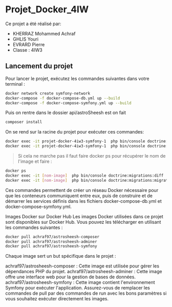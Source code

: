 # Projet_Docker_4IW

Ce projet a été réalisé par:

- KHERRAZ Mohammed Achraf
- GHLIS Youri
- EVRARD Pierre
- Classe : 4IW3

## Lancement du projet

Pour lancer le projet, exécutez les commandes suivantes dans votre terminal :

```bash
docker network create symfony-network
docker-compose -f docker-compose-db.yml up --build
docker-compose -f docker-compose-symfony.yml up --build
````

Puis on rentre dans le dossier api/astroSheesh est on fait 
```bash
composer install
````

On se rend sur la racine du projet pour exécuter ces commandes:
```bash
docker exec -it projet-docker-4iw3-symfony-1  php bin/console doctrine:migrations:diff
docker exec -it projet-docker-4iw3-symfony-1  php bin/console doctrine:migrations:migrate
````
 > Si cela ne marche pas il faut faire docker ps  pour récupérer le nom de l'image et faire :
 ```bash
docker ps
docker exec -it [nom-image]  php bin/console doctrine:migrations:diff
docker exec -it [nom-image]  php bin/console doctrine:migrations:migrate
````

Ces commandes permettent de créer un réseau Docker nécessaire pour que les conteneurs communiquent entre eux, puis de construire et de démarrer les services définis dans les fichiers docker-compose-db.yml et docker-compose-symfony.yml.

Images Docker sur Docker Hub
Les images Docker utilisées dans ce projet sont disponibles sur Docker Hub. Vous pouvez les télécharger en utilisant les commandes suivantes :

```bash
docker pull achraf97/astrosheesh-composer
docker pull achraf97/astrosheesh-adminer
docker pull achraf97/astrosheesh-symfony
````
Chaque image sert un but spécifique dans le projet :

achraf97/astrosheesh-composer : Cette image est utilisée pour gérer les dépendances PHP du projet.
achraf97/astrosheesh-adminer : Cette image offre une interface web pour la gestion de bases de données.
achraf97/astrosheesh-symfony : Cette image contient l'environnement Symfony pour exécuter l'application.
Assurez-vous de remplacer les commandes de pull par des commandes de run avec les bons paramètres si vous souhaitez exécuter directement les images.
